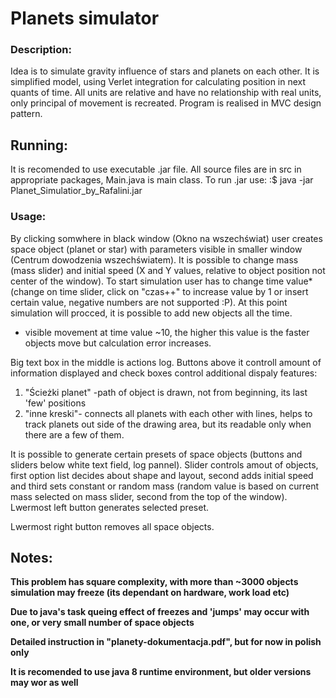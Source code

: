 # Planets simulator

### Description:

Idea is to simulate gravity influence of stars and planets on each other. It is simplified model, using Verlet integration for calculating position in next quants of time. All units are relative and have no relationship with real units, only principal of movement is recreated. Program is realised in MVC design pattern.

## Running:

It is recomended to use executable .jar file. All source files are in src in appropriate packages, Main.java is main class.
To run .jar use:  :$ java -jar Planet_Simulatior_by_Rafalini.jar

### Usage:

By clicking somwhere in black window (Okno na wszechświat) user creates space object (planet or star) with parameters visible in smaller window (Centrum dowodzenia wszechświatem). It is possible to change mass (mass slider) and initial speed (X and Y values, relative to object position not center of the window). To start simulation user has to change time value*(change on time slider, click on "czas++" to increase value by 1 or insert certain value, negative numbers are not supported :P). At this point simulation will procced, it is possible to add new objects all the time.

* visible movement at time value ~10, the higher this value is the faster objects move but calculation error increases.


Big text box in the middle is actions log. Buttons above it controll amount of information displayed and check boxes control additional dispaly features: 

1. "Ścieżki planet" -path of object is drawn, not from beginning, its last 'few' positions
2. "inne kreski"-    connects all planets with each other with lines, helps to track planets out side of the drawing area, but its                            readable only when there are a few of them.

It is possible to generate certain presets of space objects (buttons and sliders below white text field, log pannel). Slider controls amout of objects, first option list decides about shape and layout, second adds initial speed and third sets constant or random mass (random value is based on current mass selected on mass slider, second from the top of the window). Lwermost left button generates selected preset.

Lwermost right button removes all space objects.


## Notes:

**This problem has square complexity, with more than ~3000 objects simulation may freeze (its dependant on hardware, work load etc)**

**Due to java's task queing effect of freezes and 'jumps' may occur with one, or very small number of space objects**

**Detailed instruction in "planety-dokumentacja.pdf", but for now in polish only**

**It is recomended to use java 8 runtime environment, but older versions may wor as well**
